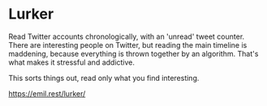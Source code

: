 # Lurker

Read Twitter accounts chronologically, with an 'unread' tweet counter.
There are interesting people on Twitter, but reading the main timeline is maddening, because everything is thrown together by an algorithm. That's what makes it stressful and addictive.

This sorts things out, read only what you find interesting.

https://emil.rest/lurker/
